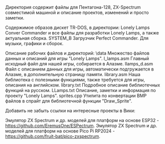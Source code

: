  Директория содержит файлы для Пентагона-128, ZX-Spectrum совместимой машиной и
описание проектов, изменений и просто заметки.

 Содержимое образов дискет TR-DOS, в директории:
Lonely Lamps	Conver Commander и все файлы для разработки Lonely Lamps, а также актуальная сборка.
SYSTEM_B	Загрузчик Perfect Commander. Для музыки, графики и сборок.
		
 Описание рабочих файлов и директорий:
\data		Множество файлов данных и описаний для игры "Lonely Lamps".
l_lamps.asm	Главный исходный файл для нашей игры, собирается в Алазме.
llamps_d.asm	Файл с описанием данных для игры, автоматически подгружается в Алазме, в дополнительную страницу памяти.
library.asm	Наша библиотека с полезными функциями, также требуется для игры, описания на английском.
library.txt	Подробное описание библиотечных функций на русском.
LLamps.txt	Описание, заметки и информация по проекту "Lonely Lamps".
sprites.cpp	Утилита по конвертации BMP файлов в спрайт для библиотечной функции "Draw_Sprite".

 Добавить не забыть ссылки на интересные проекты в Вики:

 Эмулятор ZX Spectrum и др. моделей для платформ на основе ESP32 - https://github.com/EremusOne/ESPectrum.
 Эмулятор ZX Spectrum и др. моделей для платформ на основе Pico Pi RP2024 - https://github.com/fruit-bat/pico-zxspectrum.
